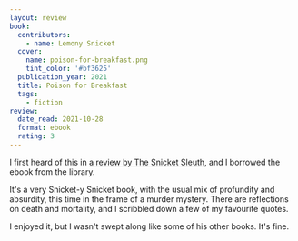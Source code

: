 ```yaml
---
layout: review
book:
  contributors:
    - name: Lemony Snicket
  cover:
    name: poison-for-breakfast.png
    tint_color: '#bf3625'
  publication_year: 2021
  title: Poison for Breakfast
  tags:
    - fiction
review:
  date_read: 2021-10-28
  format: ebook
  rating: 3
---
```


I first heard of this in [a review by The Snicket Sleuth](https://snicketsleuth.tumblr.com/post/661507207111819264/the-sleuth-reviews-poison-for-breakfast), and I borrowed the ebook from the library.

It's a very Snicket-y Snicket book, with the usual mix of profundity and absurdity, this time in the frame of a murder mystery.
There are reflections on death and mortality, and I scribbled down a few of my favourite quotes.

I enjoyed it, but I wasn't swept along like some of his other books.
It's fine.
